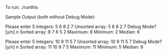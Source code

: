 To run:
  ./runthis
  
Sample Output (both without Debug Mode):
 
  Please enter 5 integers:
  5
  6
  8
  2
  7
  Unsorted array: 5 6 8 2 7
  Debug Mode? [y/n]
  n
  Sorted array: 8 7 6 5 2
  Maximum: 8
  Minimum: 2
  Median: 6

  Please enter 5 integers:
  10
  9
  11
  5
  7
  Unsorted array: 10 9 11 5 7
  Debug Mode? [y/n]
  n
  Sorted array: 11 10 9 7 5
  Maximum: 11
  Minimum: 5
  Median: 9
